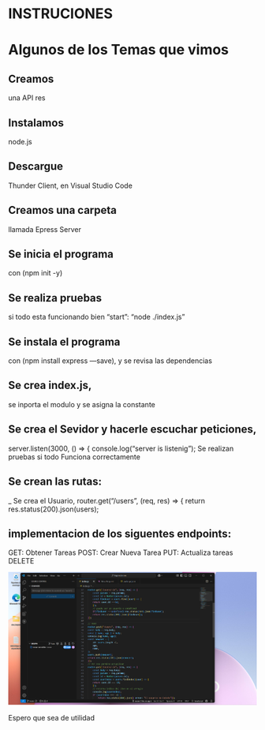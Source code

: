 # INSTRUCIONES

# Algunos de los Temas que vimos

## Creamos
una API res

## Instalamos
node.js

## Descargue
Thunder Client, en Visual Studio Code

## Creamos una carpeta
llamada Epress Server

## Se inicia el programa 
con (npm init -y)

## Se realiza pruebas 
si todo esta funcionando bien “start”: “node ./index.js”

## Se instala el programa
con (npm install express —save), y se revisa las dependencias
## Se crea index.js,
se inporta el modulo y se asigna la constante

## Se crea el Sevidor y hacerle escuchar peticiones,
server.listen(3000, () => {
console.log(“server is listenig”);
Se realizan pruebas si todo Funciona correctamente

## Se crean las rutas:
_ Se crea el Usuario, router.get(“/users”, (req, res) => {
return res.status(200).json(users);

## implementacion de  los siguentes endpoints:
GET: Obtener Tareas
POST: Crear Nueva Tarea
PUT: Actualiza tareas
DELETE

![image alt](https://github.com/Os-cyber25/mi-proyecto/blob/6baacbbee89a6002dcf29980fc4c049a15be65c0/Captura%20de%20pantalla%202025-04-01%20090623.png)

Espero que sea de utilidad


